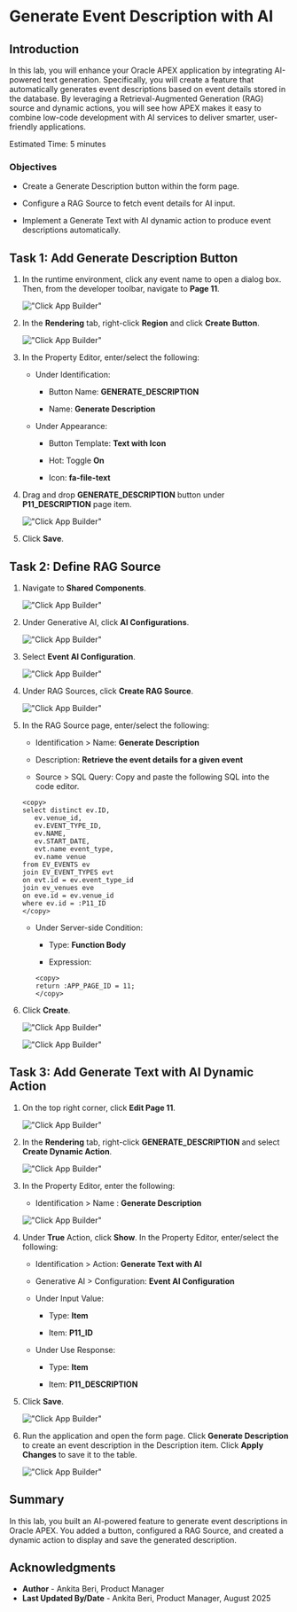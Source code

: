 # Generate Event Description with AI

## Introduction

In this lab, you will enhance your Oracle APEX application by integrating AI-powered text generation. Specifically, you will create a feature that automatically generates event descriptions based on event details stored in the database. By leveraging a Retrieval-Augmented Generation (RAG) source and dynamic actions, you will see how APEX makes it easy to combine low-code development with AI services to deliver smarter, user-friendly applications.

Estimated Time: 5 minutes

### Objectives

- Create a Generate Description button within the form page.

- Configure a RAG Source to fetch event details for AI input.

- Implement a Generate Text with AI dynamic action to produce event descriptions automatically.

## Task 1: Add Generate Description Button

1. In the runtime environment, click any event name to open a dialog box. Then, from the developer toolbar, navigate to **Page 11**.

    !["Click App Builder"](images/navigate-to-11.png "")

2. In the **Rendering** tab, right-click **Region** and click **Create Button**.

    !["Click App Builder"](images/create-button-ai.png "")

3. In the Property Editor, enter/select the following:

    - Under Identification:

        - Button Name: **GENERATE_DESCRIPTION**

        - Name: **Generate Description**

    - Under Appearance:

       - Button Template: **Text with Icon**

       - Hot: Toggle **On**

       - Icon: **fa-file-text**

4. Drag and drop **GENERATE\_DESCRIPTION** button under **P11\_DESCRIPTION** page item.

    !["Click App Builder"](images/generate-desc.png "")

5. Click **Save**.

## Task 2: Define RAG Source

1. Navigate to **Shared Components**.

    !["Click App Builder"](images/nav-sc.png "")

2. Under Generative AI, click **AI Configurations**.

    !["Click App Builder"](images/ai-conf3.png "")

3. Select **Event AI Configuration**.

    !["Click App Builder"](images/event-ai-cong2.png "")

4. Under RAG Sources, click **Create RAG Source**.

    !["Click App Builder"](images/create-rag2.png "")

5. In the RAG Source page, enter/select the following:

    - Identification > Name: **Generate Description**

    - Description: **Retrieve the event details for a given event**

    - Source > SQL Query: Copy and paste the following SQL into the code editor.

    ```
    <copy>
    select distinct ev.ID,
       ev.venue_id,
       ev.EVENT_TYPE_ID,
       ev.NAME,
       ev.START_DATE,
       evt.name event_type,
       ev.name venue
    from EV_EVENTS ev
    join EV_EVENT_TYPES evt
    on evt.id = ev.event_type_id
    join ev_venues eve
    on eve.id = ev.venue_id
    where ev.id = :P11_ID
    </copy>
    ```

    - Under Server-side Condition:

        - Type: **Function Body**

        - Expression:

        ```
        <copy>
        return :APP_PAGE_ID = 11;
        </copy>
        ```

6. Click **Create**.

    !["Click App Builder"](images/gen-desc.png "")

    !["Click App Builder"](images/func-body2.png "")

## Task 3: Add Generate Text with AI Dynamic Action

1. On the top right corner, click **Edit Page 11**.

    !["Click App Builder"](images/edit-page11.png "")

2. In the **Rendering** tab, right-click **GENERATE_DESCRIPTION** and select **Create Dynamic Action**.

    !["Click App Builder"](images/create-desc-dy.png "")

3. In the Property Editor, enter the following:

    - Identification > Name : **Generate Description**

    !["Click App Builder"](images/geb-desc.png "")

4. Under **True** Action, click **Show**. In the Property Editor, enter/select the following:

    - Identification > Action: **Generate Text with AI**

    - Generative AI > Configuration: **Event AI Configuration**

    - Under Input Value:

        - Type: **Item**

        - Item: **P11_ID**

    - Under Use Response:

        - Type: **Item**

        - Item: **P11_DESCRIPTION**

5. Click **Save**.

    !["Click App Builder"](images/gen-text.png "")

6. Run the application and open the form page. Click **Generate Description** to create an event description in the Description item. Click **Apply Changes** to save it to the table.

    !["Click App Builder"](images/view-desc.png "")

## Summary

In this lab, you built an AI-powered feature to generate event descriptions in Oracle APEX. You added a button, configured a RAG Source, and created a dynamic action to display and save the generated description.

## Acknowledgments

- **Author** - Ankita Beri, Product Manager
- **Last Updated By/Date** - Ankita Beri, Product Manager, August 2025
